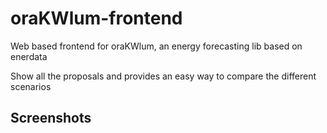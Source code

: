# oraKWlum-frontend
Web based frontend for oraKWlum, an energy forecasting lib based on enerdata

Show all the proposals and provides an easy way to compare the different scenarios


## Screenshots

